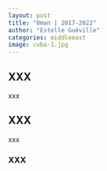 ```yaml
---
layout: post
title: "Oman | 2017-2022"
author: "Estelle Guéville"
categories: middleeast
image: cuba-1.jpg
---
```


## XXX

xxx

## XXX

xxx

### XXX

